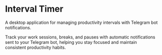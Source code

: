 # Interval Timer

A desktop application for managing productivity intervals with Telegram bot notifications.

Track your work sessions, breaks, and pauses with automatic notifications sent to your Telegram bot, helping you stay focused and maintain consistent productivity habits.
